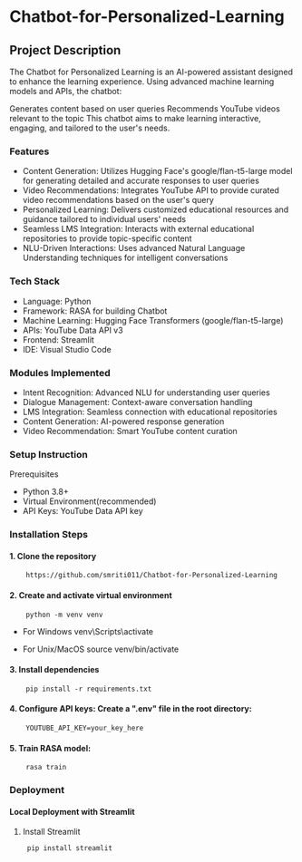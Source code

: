 # Chatbot-for-Personalized-Learning 

## Project Description

The Chatbot for Personalized Learning is an AI-powered assistant designed to enhance the learning experience. Using advanced machine learning models and APIs, the chatbot:

Generates content based on user queries
Recommends YouTube videos relevant to the topic
This chatbot aims to make learning interactive, engaging, and tailored to the user's needs.

### Features 

* Content Generation: Utilizes Hugging Face's google/flan-t5-large model for generating detailed and accurate responses to user queries
* Video Recommendations: Integrates YouTube API to provide curated video recommendations based on the user's query
* Personalized Learning: Delivers customized educational resources and guidance tailored to individual users' needs
* Seamless LMS Integration: Interacts with external educational repositories to provide topic-specific content
* NLU-Driven Interactions: Uses advanced Natural Language Understanding techniques for intelligent conversations

### Tech Stack

* Language: Python
* Framework: RASA for building Chatbot
* Machine Learning: Hugging Face Transformers (google/flan-t5-large)
* APIs: YouTube Data API v3
* Frontend: Streamlit
* IDE: Visual Studio Code

### Modules Implemented

* Intent Recognition: Advanced NLU for understanding user queries
* Dialogue Management: Context-aware conversation handling
* LMS Integration: Seamless connection with educational repositories
* Content Generation: AI-powered response generation
* Video Recommendation: Smart YouTube content curation

### Setup Instruction

Prerequisites
- Python 3.8+
- Virtual Environment(recommended)
- API Keys: YouTube Data API key


### Installation Steps

#### 1. Clone the repository

        https://github.com/smriti011/Chatbot-for-Personalized-Learning

#### 2. Create and activate virtual environment

        python -m venv venv

* For Windows
        venv\Scripts\activate

* For Unix/MacOS
        source venv/bin/activate

#### 3. Install dependencies

        pip install -r requirements.txt

#### 4. Configure API keys: Create a ".env" file in the root directory:

        YOUTUBE_API_KEY=your_key_here

#### 5. Train RASA model:

        rasa train


### Deployment
#### Local Deployment with Streamlit

1. Install Streamlit

        pip install streamlit





